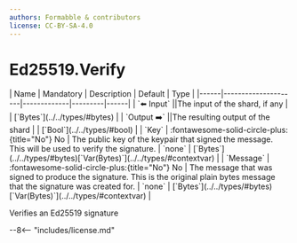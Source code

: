 ```yaml
---
authors: Formabble & contributors
license: CC-BY-SA-4.0
---
```



# Ed25519.Verify

<div class="sh-parameters" markdown="1">
| Name | Mandatory | Description | Default | Type |
|------|---------------------|-------------|---------|------|
| `⬅️ Input` ||The input of the shard, if any | | [`Bytes`](../../types/#bytes) |
| `Output ➡️` ||The resulting output of the shard | | [`Bool`](../../types/#bool) |
| `Key` | :fontawesome-solid-circle-plus:{title="No"} No  | The public key of the keypair that signed the message. This will be used to verify the signature. | `none` | [`Bytes`](../../types/#bytes)[`Var(Bytes)`](../../types/#contextvar) |
| `Message` | :fontawesome-solid-circle-plus:{title="No"} No  | The message that was signed to produce the signature. This is the original plain bytes message that the signature was created for. | `none` | [`Bytes`](../../types/#bytes)[`Var(Bytes)`](../../types/#contextvar) |

</div>

Verifies an Ed25519 signature

--8<-- "includes/license.md"


